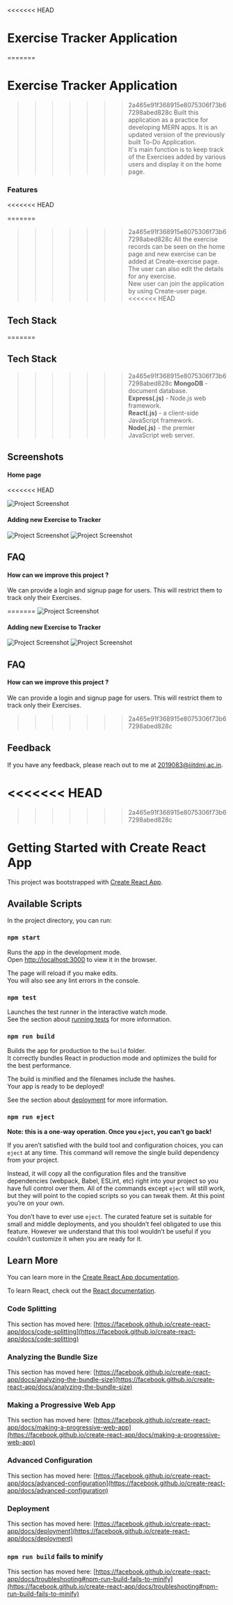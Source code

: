 <<<<<<< HEAD
# Exercise Tracker Application

=======

# Exercise Tracker Application
>>>>>>> 2a465e91f368915e8075306f73b67298abed828c
Built this application as a practice for developing MERN apps.
It is an updated version of the previously built To-Do Application.\
It's main function is to keep track of the Exercises added by
various users and display it on the home page.

### Features
<<<<<<< HEAD

=======
>>>>>>> 2a465e91f368915e8075306f73b67298abed828c
All the exercise records can be seen on the home page and new
exercise can be added at Create-exercise page.\
The user can also edit the details for any exercise.\
New user can join the application by using Create-user page.
<<<<<<< HEAD

## Tech Stack

=======
## Tech Stack


>>>>>>> 2a465e91f368915e8075306f73b67298abed828c
**MongoDB** - document database.\
**Express(.js)** - Node.js web framework.\
**React(.js)** - a client-side JavaScript framework.\
**Node(.js)** - the premier JavaScript web server.

## Screenshots

#### Home page
<<<<<<< HEAD

![Project Screenshot](https://github.com/KuldeepSingh037/exercise-traker/blob/main/media/excer1.png)

#### Adding new Exercise to Tracker

![Project Screenshot](https://github.com/KuldeepSingh037/exercise-traker/blob/main/media/excer2.png)
![Project Screenshot](https://github.com/KuldeepSingh037/exercise-traker/blob/main/media/excer3.png)

## FAQ

#### How can we improve this project ?

We can provide a login and signup page for users. This will
restrict them to track only their Exercises.

=======
![Project Screenshot](https://github.com/KuldeepSingh037/exercise-traker/blob/main/media/excer1.png)
#### Adding new Exercise to Tracker
![Project Screenshot](https://github.com/KuldeepSingh037/exercise-traker/blob/main/media/excer2.png)
![Project Screenshot](https://github.com/KuldeepSingh037/exercise-traker/blob/main/media/excer3.png)
## FAQ

#### How can we improve this project ?
We can provide a login and signup page for users. This will
restrict them to track only their Exercises.



>>>>>>> 2a465e91f368915e8075306f73b67298abed828c
## Feedback

If you have any feedback, please reach out to me at 2019083@iiitdmj.ac.in.

<<<<<<< HEAD
=======








>>>>>>> 2a465e91f368915e8075306f73b67298abed828c
# Getting Started with Create React App

This project was bootstrapped with [Create React App](https://github.com/facebook/create-react-app).

## Available Scripts

In the project directory, you can run:

### `npm start`

Runs the app in the development mode.\
Open [http://localhost:3000](http://localhost:3000) to view it in the browser.

The page will reload if you make edits.\
You will also see any lint errors in the console.

### `npm test`

Launches the test runner in the interactive watch mode.\
See the section about [running tests](https://facebook.github.io/create-react-app/docs/running-tests) for more information.

### `npm run build`

Builds the app for production to the `build` folder.\
It correctly bundles React in production mode and optimizes the build for the best performance.

The build is minified and the filenames include the hashes.\
Your app is ready to be deployed!

See the section about [deployment](https://facebook.github.io/create-react-app/docs/deployment) for more information.

### `npm run eject`

**Note: this is a one-way operation. Once you `eject`, you can’t go back!**

If you aren’t satisfied with the build tool and configuration choices, you can `eject` at any time. This command will remove the single build dependency from your project.

Instead, it will copy all the configuration files and the transitive dependencies (webpack, Babel, ESLint, etc) right into your project so you have full control over them. All of the commands except `eject` will still work, but they will point to the copied scripts so you can tweak them. At this point you’re on your own.

You don’t have to ever use `eject`. The curated feature set is suitable for small and middle deployments, and you shouldn’t feel obligated to use this feature. However we understand that this tool wouldn’t be useful if you couldn’t customize it when you are ready for it.

## Learn More

You can learn more in the [Create React App documentation](https://facebook.github.io/create-react-app/docs/getting-started).

To learn React, check out the [React documentation](https://reactjs.org/).

### Code Splitting

This section has moved here: [https://facebook.github.io/create-react-app/docs/code-splitting](https://facebook.github.io/create-react-app/docs/code-splitting)

### Analyzing the Bundle Size

This section has moved here: [https://facebook.github.io/create-react-app/docs/analyzing-the-bundle-size](https://facebook.github.io/create-react-app/docs/analyzing-the-bundle-size)

### Making a Progressive Web App

This section has moved here: [https://facebook.github.io/create-react-app/docs/making-a-progressive-web-app](https://facebook.github.io/create-react-app/docs/making-a-progressive-web-app)

### Advanced Configuration

This section has moved here: [https://facebook.github.io/create-react-app/docs/advanced-configuration](https://facebook.github.io/create-react-app/docs/advanced-configuration)

### Deployment

This section has moved here: [https://facebook.github.io/create-react-app/docs/deployment](https://facebook.github.io/create-react-app/docs/deployment)

### `npm run build` fails to minify

This section has moved here: [https://facebook.github.io/create-react-app/docs/troubleshooting#npm-run-build-fails-to-minify](https://facebook.github.io/create-react-app/docs/troubleshooting#npm-run-build-fails-to-minify)
